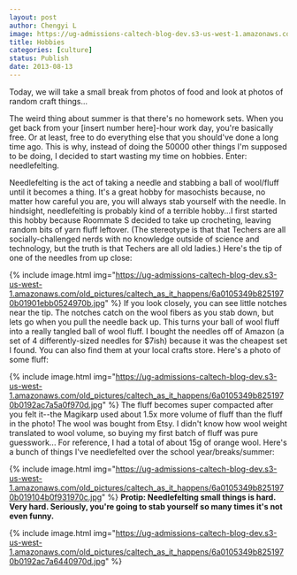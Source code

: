 ```yaml
---
layout: post
author: Chengyi L
image: https://ug-admissions-caltech-blog-dev.s3-us-west-1.amazonaws.com/old_pictures/caltech_as_it_happens/6a0105349b8251970b0192ac56a4b9970d.jpg
title: Hobbies
categories: [culture]
status: Publish
date: 2013-08-13
---
```


Today, we will take a small break from photos of food and look at photos of random craft things...

The weird thing about summer is that there's no homework sets. When you get 
back from your [insert number here]-hour work day, you're basically 
free. Or at least, free to do everything else that you should've done a long time ago. This is why, instead of doing the 50000 other things I'm supposed to be doing, I decided to start wasting my time on hobbies. 
 Enter: needlefelting.

Needlefelting is the act of taking a needle and stabbing a ball of wool/fluff until it becomes a thing. It's a great hobby for masochists because, no matter how careful you are, you will always stab yourself with the needle. In hindsight, needlefelting is probably kind of a terrible hobby...I first started this hobby because Roommate S decided to take up crocheting, leaving random bits of yarn fluff leftover. (The stereotype is that that Techers are all socially-challenged nerds 
with no knowledge outside of science and technology, but the truth is 
that Techers are all old ladies.)
Here's the tip of one of the needles from up close:


{% include image.html img="https://ug-admissions-caltech-blog-dev.s3-us-west-1.amazonaws.com/old_pictures/caltech_as_it_happens/6a0105349b8251970b01901ebb0524970b.jpg" %}
If you look closely, you can see little notches near the tip. The notches catch on the wool fibers as you stab down, but lets go when you pull the needle back up. This turns your ball of wool fluff into a really tangled ball of wool fluff. I bought the needles off of Amazon (a set of 4 differently-sized needles for $7ish) because it was the cheapest set I found. You can also find them at your local crafts store. 
Here's a photo of some fluff: 


{% include image.html img="https://ug-admissions-caltech-blog-dev.s3-us-west-1.amazonaws.com/old_pictures/caltech_as_it_happens/6a0105349b8251970b0192ac7a5a0f970d.jpg" %}
The fluff becomes super compacted after you felt it--the Magikarp used about 1.5x more volume of fluff than the fluff in the photo! The wool was bought from Etsy. I didn't know how wool weight translated to wool volume, so buying my first batch of fluff was pure guesswork... For reference, I had a total of about 15g of orange wool. 
Here's a bunch of things I've needlefelted over the school year/breaks/summer: 


{% include image.html img="https://ug-admissions-caltech-blog-dev.s3-us-west-1.amazonaws.com/old_pictures/caltech_as_it_happens/6a0105349b8251970b019104b0f931970c.jpg" %}
**Protip: Needlefelting small things is hard. Very hard. Seriously, you're going to stab yourself so many times it's not even funny.**


{% include image.html img="https://ug-admissions-caltech-blog-dev.s3-us-west-1.amazonaws.com/old_pictures/caltech_as_it_happens/6a0105349b8251970b0192ac7a6440970d.jpg" %}
